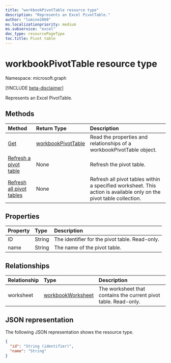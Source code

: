 ```yaml
---
title: "workbookPivotTable resource type"
description: "Represents an Excel PivotTable."
author: "lumine2008"
ms.localizationpriority: medium
ms.subservice: "excel"
doc_type: resourcePageType
toc.title: Pivot table
---
```


# workbookPivotTable resource type

Namespace: microsoft.graph

[!INCLUDE [beta-disclaimer](../../includes/beta-disclaimer.md)]

Represents an Excel PivotTable.

## Methods

| Method		   | Return Type	|Description|
|:---------------|:--------|:----------|
|[Get](../api/workbookpivottable-get.md) | [workbookPivotTable](workbookpivottable.md) |Read the properties and relationships of a workbookPivotTable object.|
|[Refresh a pivot table](../api/workbookpivottable-refresh.md)|None|Refresh the pivot table.	|
|[Refresh all pivot tables](../api/workbookpivottable-refreshall.md)|None|Refresh all pivot tables within a specified worksheet. This action is available only on the pivot table collection.|

## Properties
| Property	   | Type	|Description|
|:---------------|:--------|:----------|
|ID|String| The identifier for the pivot table. Read-only.|
|name|String|The name of the pivot table.	|

## Relationships
| Relationship | Type	|Description|
|:---------------|:--------|:----------|
|worksheet|[workbookWorksheet](workbookworksheet.md)| The worksheet that contains the current pivot table. Read-only. |

## JSON representation
The following JSON representation shows the resource type.

<!-- {
  "blockType": "resource",
  "baseType": "microsoft.graph.entity",
  "optionalProperties": [

  ],
  "@odata.type": "microsoft.graph.workbookPivotTable"
}-->

```json
{
  "id": "String (identifier)",
  "name": "String"
}

```


